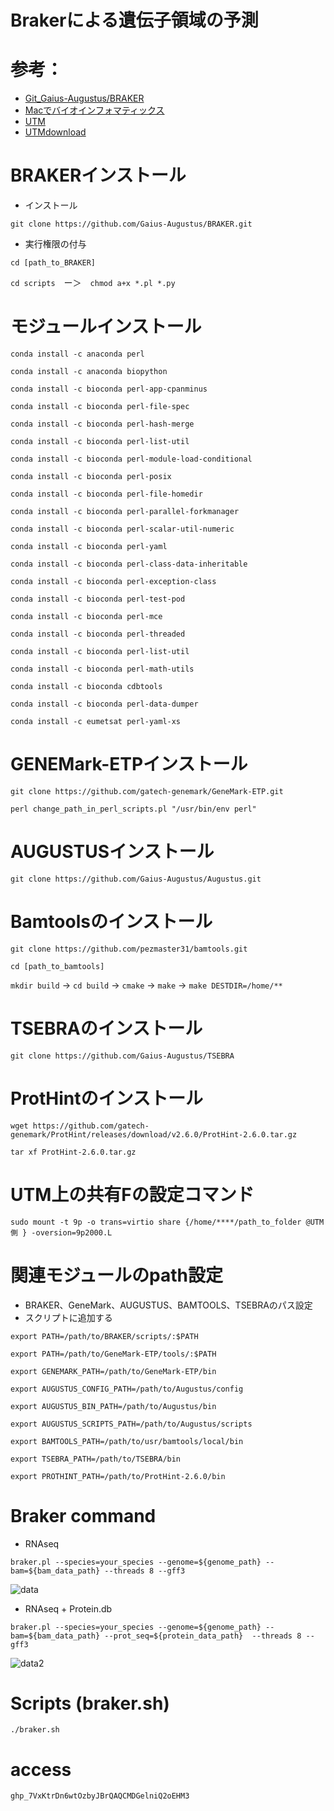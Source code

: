 # Brakerによる遺伝子領域の予測

# 参考：

- [Git_Gaius-Augustus/BRAKER](https://github.com/Gaius-Augustus/BRAKER)
- [Macでバイオインフォマティックス](https://kazumaxneo.hatenablog.com/entry/2020/08/14/133846)
- [UTM](https://envader.plus/article/66)
- [UTMdownload](https://github.com/utmapp/UTM/releases)

# BRAKERインストール

- インストール
  
`git clone https://github.com/Gaius-Augustus/BRAKER.git`

- 実行権限の付与
  
`cd [path_to_BRAKER]`

`cd scripts`　ー＞　`chmod a+x *.pl *.py`

# モジュールインストール

`conda install -c anaconda perl`

`conda install -c anaconda biopython`

`conda install -c bioconda perl-app-cpanminus`

`conda install -c bioconda perl-file-spec`

`conda install -c bioconda perl-hash-merge`

`conda install -c bioconda perl-list-util`

`conda install -c bioconda perl-module-load-conditional`

`conda install -c bioconda perl-posix`

`conda install -c bioconda perl-file-homedir`

`conda install -c bioconda perl-parallel-forkmanager`

`conda install -c bioconda perl-scalar-util-numeric`

`conda install -c bioconda perl-yaml`

`conda install -c bioconda perl-class-data-inheritable`

`conda install -c bioconda perl-exception-class`

`conda install -c bioconda perl-test-pod`

`conda install -c bioconda perl-mce`

`conda install -c bioconda perl-threaded`

`conda install -c bioconda perl-list-util`

`conda install -c bioconda perl-math-utils`

`conda install -c bioconda cdbtools`

`conda install -c bioconda perl-data-dumper`

`conda install -c eumetsat perl-yaml-xs`

# GENEMark-ETPインストール

`git clone https://github.com/gatech-genemark/GeneMark-ETP.git`

`perl change_path_in_perl_scripts.pl "/usr/bin/env perl"`

# AUGUSTUSインストール

`git clone https://github.com/Gaius-Augustus/Augustus.git`

# Bamtoolsのインストール

`git clone https://github.com/pezmaster31/bamtools.git`

`cd [path_to_bamtools]`

`mkdir build` -> `cd build` -> `cmake` -> `make` -> `make DESTDIR=/home/**`

# TSEBRAのインストール
`git clone https://github.com/Gaius-Augustus/TSEBRA`

# ProtHintのインストール
`wget https://github.com/gatech-genemark/ProtHint/releases/download/v2.6.0/ProtHint-2.6.0.tar.gz`

`tar xf ProtHint-2.6.0.tar.gz`

# UTM上の共有Fの設定コマンド

`sudo mount -t 9p -o trans=virtio share {/home/****/path_to_folder @UTM側 } -oversion=9p2000.L`

# 関連モジュールのpath設定

- BRAKER、GeneMark、AUGUSTUS、BAMTOOLS、TSEBRAのパス設定
- スクリプトに追加する

`export PATH=/path/to/BRAKER/scripts/:$PATH`

`export PATH=/path/to/GeneMark-ETP/tools/:$PATH`

`export GENEMARK_PATH=/path/to/GeneMark-ETP/bin`

`export AUGUSTUS_CONFIG_PATH=/path/to/Augustus/config`

`export AUGUSTUS_BIN_PATH=/path/to/Augustus/bin`

`export AUGUSTUS_SCRIPTS_PATH=/path/to/Augustus/scripts`

`export BAMTOOLS_PATH=/path/to/usr/bamtools/local/bin`

`export TSEBRA_PATH=/path/to/TSEBRA/bin`

`export PROTHINT_PATH=/path/to/ProtHint-2.6.0/bin`

# Braker command

- RNAseq

`braker.pl --species=your_species --genome=${genome_path} --bam=${bam_data_path} --threads 8 --gff3`

![data](file/seq.png)

- RNAseq + Protein.db

`braker.pl --species=your_species --genome=${genome_path} --bam=${bam_data_path} --prot_seq=${protein_data_path}  --threads 8 --gff3`

![data2](file/seq_pro.png)

# Scripts (braker.sh)

`./braker.sh`

# access
`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`


